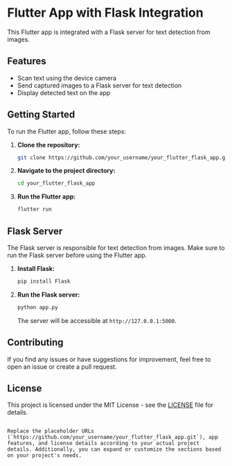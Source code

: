 # Flutter App with Flask Integration

This Flutter app is integrated with a Flask server for text detection from images.

## Features

- Scan text using the device camera
- Send captured images to a Flask server for text detection
- Display detected text on the app

## Getting Started

To run the Flutter app, follow these steps:

1. **Clone the repository:**

   ```bash
   git clone https://github.com/your_username/your_flutter_flask_app.git
   ```

2. **Navigate to the project directory:**

   ```bash
   cd your_flutter_flask_app
   ```

3. **Run the Flutter app:**

   ```bash
   flutter run
   ```

## Flask Server

The Flask server is responsible for text detection from images. Make sure to run the Flask server before using the Flutter app.

1. **Install Flask:**

   ```bash
   pip install Flask
   ```

2. **Run the Flask server:**

   ```bash
   python app.py
   ```

   The server will be accessible at `http://127.0.0.1:5000`.

## Contributing

If you find any issues or have suggestions for improvement, feel free to open an issue or create a pull request.

## License

This project is licensed under the MIT License - see the [LICENSE](LICENSE) file for details.
```

Replace the placeholder URLs (`https://github.com/your_username/your_flutter_flask_app.git`), app features, and license details according to your actual project details. Additionally, you can expand or customize the sections based on your project's needs.